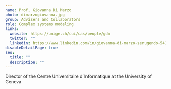 ```yaml
---
name: Prof. Giovanna Di Marzo
photo: dimarzogiovanna.jpg
group: Advisers and Collaborators
role: Complex systems modeling
links:
  website: https://unige.ch/cui/cas/people/gdm
  twitter: ""
  linkedin: https://www.linkedin.com/in/giovanna-di-marzo-serugendo-541382/
disableDetailPage: true
seo:
  title: ""
  description: ""
---
```


Director of the Centre Universitaire d’Informatique at the University of Geneva

